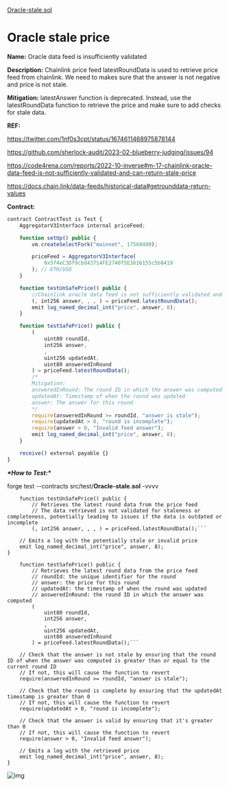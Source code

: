 [Oracle-stale.sol](https://github.com/SunWeb3Sec/DeFiVulnLabs/blob/main/src/test/Oracle-stale.sol)

# Oracle stale price

**Name:** Oracle data feed is insufficiently validated

**Description:** Chainlink price feed latestRoundData is used to retrieve price feed from chainlink. We need to makes sure that the answer is not negative and price is not stale.

**Mitigation:** latestAnswer function is deprecated. Instead, use the latestRoundData function to retrieve the price and make sure to add checks for stale data.

**REF:**

https://twitter.com/1nf0s3cpt/status/1674611468975878144

https://github.com/sherlock-audit/2023-02-blueberry-judging/issues/94

https://code4rena.com/reports/2022-10-inverse#m-17-chainlink-oracle-data-feed-is-not-sufficiently-validated-and-can-return-stale-price

https://docs.chain.link/data-feeds/historical-data#getrounddata-return-values

**Contract:**

```jsx
contract ContractTest is Test {
    AggregatorV3Interface internal priceFeed;

    function setUp() public {
        vm.createSelectFork("mainnet", 17568400);

        priceFeed = AggregatorV3Interface(
            0x5f4eC3Df9cbd43714FE2740f5E3616155c5b8419
        ); // ETH/USD
    }

    function testUnSafePrice() public {
        //Chainlink oracle data feed is not sufficiently validated and can return stale price.
        (, int256 answer, , , ) = priceFeed.latestRoundData();
        emit log_named_decimal_int("price", answer, 8);
    }

    function testSafePrice() public {
        (
            uint80 roundId,
            int256 answer,
            ,
            uint256 updatedAt,
            uint80 answeredInRound
        ) = priceFeed.latestRoundData();
        /*
        Mitigation:
        answeredInRound: The round ID in which the answer was computed
        updatedAt: Timestamp of when the round was updated
        answer: The answer for this round
        */
        require(answeredInRound >= roundId, "answer is stale");
        require(updatedAt > 0, "round is incomplete");
        require(answer > 0, "Invalid feed answer");
        emit log_named_decimal_int("price", answer, 8);
    }

    receive() external payable {}
}
```

***\*How to Test:\****

forge test --contracts src/test/**Oracle-stale.sol** -vvvv

```// Function to test the potentially unsafe retrieval of price data from a price feed
    function testUnSafePrice() public {
        // Retrieves the latest round data from the price feed
        // The data retrieved is not validated for staleness or completeness, potentially leading to issues if the data is outdated or incomplete
        (, int256 answer, , , ) = priceFeed.latestRoundData();```
```

        // Emits a log with the potentially stale or invalid price
        emit log_named_decimal_int("price", answer, 8);
    }

```// Function to test the safe retrieval of price data from a price feed
    function testSafePrice() public {
        // Retrieves the latest round data from the price feed
        // roundId: the unique identifier for the round
        // answer: the price for this round
        // updatedAt: the timestamp of when the round was updated
        // answeredInRound: the round ID in which the answer was computed
        (
            uint80 roundId,
            int256 answer,
            ,
            uint256 updatedAt,
            uint80 answeredInRound
        ) = priceFeed.latestRoundData();```
```

        // Check that the answer is not stale by ensuring that the round ID of when the answer was computed is greater than or equal to the current round ID
        // If not, this will cause the function to revert
        require(answeredInRound >= roundId, "answer is stale");
    
        // Check that the round is complete by ensuring that the updatedAt timestamp is greater than 0
        // If not, this will cause the function to revert
        require(updatedAt > 0, "round is incomplete");
    
        // Check that the answer is valid by ensuring that it's greater than 0
        // If not, this will cause the function to revert
        require(answer > 0, "Invalid feed answer");
    
        // Emits a log with the retrieved price
        emit log_named_decimal_int("price", answer, 8);
    }

![img](https://web3sec.notion.site/image/https%3A%2F%2Fs3-us-west-2.amazonaws.com%2Fsecure.notion-static.com%2Fdcfb1287-eaae-4cf7-933e-c9d58c9c2a4a%2FUntitled.png?table=block&id=98b2dd62-064e-4594-ac18-d4b0b5c09c51&spaceId=369b5001-5511-4fe6-a099-48af1d841f20&width=2000&userId=&cache=v2)